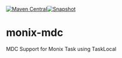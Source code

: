 [![Maven Central](https://img.shields.io/maven-central/v/io.monix/monix-mdc-logback_2.12.svg)](https://search.maven.org/search?q=g:io.monix%20AND%20a:monix-mdc-logback_2.12)[![Snapshot](https://img.shields.io/nexus/s/https/oss.sonatype.org/io.monix/monix-mdc-logback_2.12.svg)](https://oss.sonatype.org/content/repositories/snapshots/io/monix/monix-mdc-logback_2.12/)

# monix-mdc
MDC Support for Monix Task using TaskLocal
